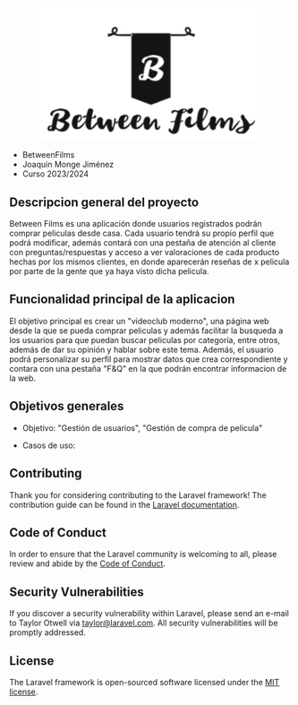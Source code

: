 <p align="center"><a href="https://laravel.com" target="_blank"><img src="/public/img/logo.png" width="400"></a></p>

- BetweenFilms
- Joaquin Monge Jiménez
- Curso 2023/2024


## Descripcion general del proyecto

Between Films es una aplicación donde usuarios registrados podrán comprar peliculas desde casa. Cada
usuario tendrá su propio perfil que podrá modificar, además contará con una pestaña de atención
al cliente con preguntas/respuestas y acceso a ver valoraciones de cada producto hechas por los mismos clientes, 
en donde aparecerán reseñas de x pelicula por parte de la gente que ya haya visto dicha pelicula.

## Funcionalidad principal de la aplicacion

El objetivo principal es crear un "videoclub moderno", una página web desde la que se pueda
comprar peliculas y además facilitar la busqueda a los usuarios para que puedan buscar peliculas por categoría, 
entre otros, además de dar su opinión y hablar sobre este tema. Además, el usuario podrá personalizar su perfil
para mostrar datos que crea correspondiente y contara con una pestaña "F&Q" en la que podrán encontrar informacion
de la web.

## Objetivos generales

- Objetivo: "Gestión de usuarios", "Gestión de compra de pelicula"


- Casos de uso:
      



## Contributing

Thank you for considering contributing to the Laravel framework! The contribution guide can be found in the [Laravel documentation](https://laravel.com/docs/contributions).

## Code of Conduct

In order to ensure that the Laravel community is welcoming to all, please review and abide by the [Code of Conduct](https://laravel.com/docs/contributions#code-of-conduct).

## Security Vulnerabilities

If you discover a security vulnerability within Laravel, please send an e-mail to Taylor Otwell via [taylor@laravel.com](mailto:taylor@laravel.com). All security vulnerabilities will be promptly addressed.

## License

The Laravel framework is open-sourced software licensed under the [MIT license](https://opensource.org/licenses/MIT).
